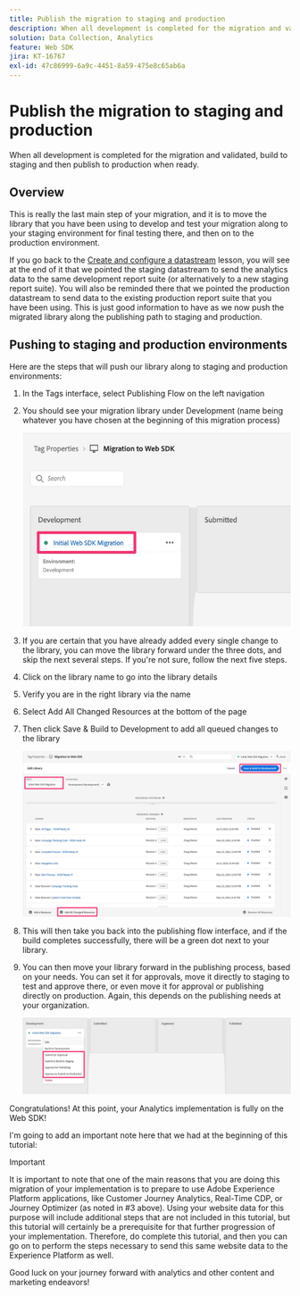 ```yaml
---
title: Publish the migration to staging and production
description: When all development is completed for the migration and validated, build to staging and then publish to production when ready.
solution: Data Collection, Analytics
feature: Web SDK
jira: KT-16767
exl-id: 47c86999-6a9c-4451-8a59-475e8c65ab6a
---
```

# Publish the migration to staging and production

When all development is completed for the migration and validated, build to staging and then publish to production when ready.

## Overview

This is really the last main step of your migration, and it is to move the library that you have been using to develop and test your migration along to your staging environment for final testing there, and then on to the production environment.

If you go back to the [Create and configure a datastream](create-and-configure-the-analytics-datastream.md) lesson, you will see at the end of it that we pointed the staging datastream to send the analytics data to the same development report suite (or alternatively to a new staging report suite). You will also be reminded there that we pointed the production datastream to send data to the existing production report suite that you have been using.
This is just good information to have as we now push the migrated library along the publishing path to staging and production.

## Pushing to staging and production environments

Here are the steps that will push our library along to staging and production environments:

1. In the Tags interface, select Publishing Flow on the left navigation
1. You should see your migration library under Development (name being whatever you have chosen at the beginning of this migration process)

    ![Migration library in Dev](assets/migration-lib-in-dev.jpg)

1. If you are certain that you have already added every single change to the library, you can move the library forward under the three dots, and skip the next several steps. If you're not sure, follow the next five steps.
1. Click on the library name to go into the library details
1. Verify you are in the right library via the name
1. Select Add All Changed Resources at the bottom of the page
1. Then click Save & Build to Development to add all queued changes to the library

    ![Add all changed resources](assets/add-all-changed-resources.jpg)

1. This will then take you back into the publishing flow interface, and if the build completes successfully, there will be a green dot next to your library.
1. You can then move your library forward in the publishing process, based on your needs. You can set it for approvals, move it directly to staging to test and approve there, or even move it for approval or publishing directly on production. Again, this depends on the publishing needs at your organization.

    ![Publishing process](assets/publishing-process.jpg)

Congratulations! At this point, your Analytics implementation is fully on the Web SDK!

I'm going to add an important note here that we had at the beginning of this tutorial:

>[!IMPORTANT]
>
>It is important to note that one of the main reasons that you are doing this migration of your implementation is to prepare to use Adobe Experience Platform applications, like Customer Journey Analytics, Real-Time CDP, or Journey Optimizer (as noted in #3 above). Using your website data for this purpose will include additional steps that are not included in this tutorial, but this tutorial will certainly be a prerequisite for that further progression of your implementation. Therefore, do complete this tutorial, and then you can go on to perform the steps necessary to send this same website data to the Experience Platform as well.

Good luck on your journey forward with analytics and other content and marketing endeavors!
